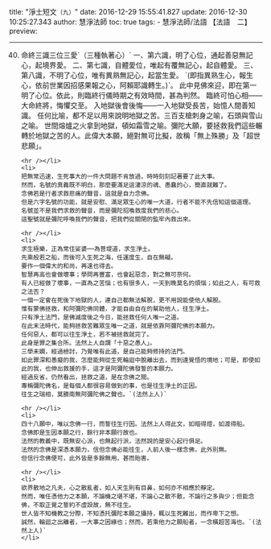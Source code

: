 title: "淨土短文`（九）`"
date: 2016-12-29 15:55:41.827
update: 2016-12-30 10:25:27.343
author: 慧淨法師
toc: true
tags:
    - 慧淨法師/法語	【法語　二】
preview: 

---

<ol start="40">
	<li>
	命終三識三位三愛`（三種執著心）`
	一、第六識，明了心位，通起善惡無記心，起境界愛。
	二、第七識，自體愛位，唯起有覆無記心，起自體愛。
	三、第八識，不明了心位，唯有異熟無記心，起當生愛。 `(即指異熟生心，報生心，依前世業因招感果報之心，阿賴耶識轉生。)`。
	此中見佛來迎，即在第一明了心位。依此，則臨終行儀時期之有效時間，甚為判然。
	臨終可怕心相——大命終將，悔懼交至。
	入地獄後會後悔——一入地獄受長苦，始憶人間善知識。
	任何比喻，都不足以用來說明地獄之苦。三百支槍刺身之喻，石頭與雪山之喻。
	世間熔爐之火拿到地獄，頓如霜雪之喻。彌陀大願，要拯救我們這些輾轉於地獄之苦的人。此偉大本願，絕對無可比擬，故稱「無上殊勝」及「超世悲願」。

	<hr /></li>
	<li>
	把無常迅速，生死事大的一件大問題不肯放過，時時刻刻記著要了此大事。
	然而，名號的真義既不明白，那麼要滿足這淒涼的魂、愚蠢的心，簡直就難了。
	念佛若是行者求救悲痛的聲音，這就是自力念佛。
	但是六字名號的功能，就是安慰、滿足眾生心的唯一大道，行者不能不先信知這個道理。
	名號並不是我們求救的聲音，而是彌陀招喚救度我們的悲心。
	這聖號就是彌陀呼喚我們的聲音，把我們從關閉的監牢內救出來。

	<hr /></li>
	<li>
	求生極樂，正為常住娑婆──為菩堤道，求生淨土。
	先乘般若之船，而後可入生死之海，任運度生，自在無礙。
	要作一個偉大的和尚，再遠也得去。
	智慧再高也會做壞事；學問再豐富，也會起惡念，對之無可奈何。
	有人已經做了壞事，一直為之苦惱；也有很多人，一天到晚莫名的煩惱；如此之人，有可救之法否？
	一個一定會在死後下地獄的人，連自己都無法解脫，更不用說能使他人解脫。
	惟有蒙佛拯救，和阿彌陀佛同體，才能自由自在的幫助他人，往生淨土。
	只有淨土法門，是佛滅度後之今日，能拯救任何人唯一之道。
	在此末法時代，能夠拯救苦難眾生唯一之道，就是依靠阿彌陀佛的本願力。
	任何惡人，都可以往生淨土，若不被拯救就完了。
	此身是罪之集合所。法然上人自謂「十惡之愚人」。
	三學未嫻，經過檢討，乃覺唯有此道，是自己能夠修持的法門。
	如此罪深和愚癡的我，怎麼能夠從生死輪迴中脫離出去，而到達覺悟的境地；可是，即使如此的我，也伸出救援的手，這才是阿彌陀佛發誓的本願力。
	經過反省，仍然看出，拯救之道，是在念佛之間。
	專稱彌陀佛名，是每個人都很容易做到的事，也是往生淨土的正因。
	往生之瑞相，莫勝南無阿彌陀佛之聲也。`(法然上人)`

	<hr /></li>
	<li>
	四十八願中，唯以念佛一行，而誓往生行因。法然上人得此文，如暗得燈，如渡得船。
	念佛即是生因本願之行，餘行非本願行故也。
	法然的教義中，既無安心派，也無起行派，法然說的是安心起行俱足。
	法然的念佛是深憑本願力，信但念佛必能往生，人前人後一樣念佛，此外別無。
	但信行念佛便可，此外皆是多餘無用，甚而貽害。

	<hr /></li>
	<li>
	欲界散地之凡夫，心之散亂者，如人天生則有目鼻，如何亦不相應於靜定。
	然而，唯任憑他力之本願，不論機之堪不堪，不論心之散不散，不論行之多與少；但能念佛，不取正覺之誓約不虛設故，無不往生。
	世人皆不知機教之分際，不知憑托彌陀本願之攝持，輒以生死難出，而作卑下之想。
	誠然，輪迴之出離者，一大事之因緣也；然而，若乘他力之願船者，一念橫超苦海也。`(法然上人)`
	</li>
</ol>

